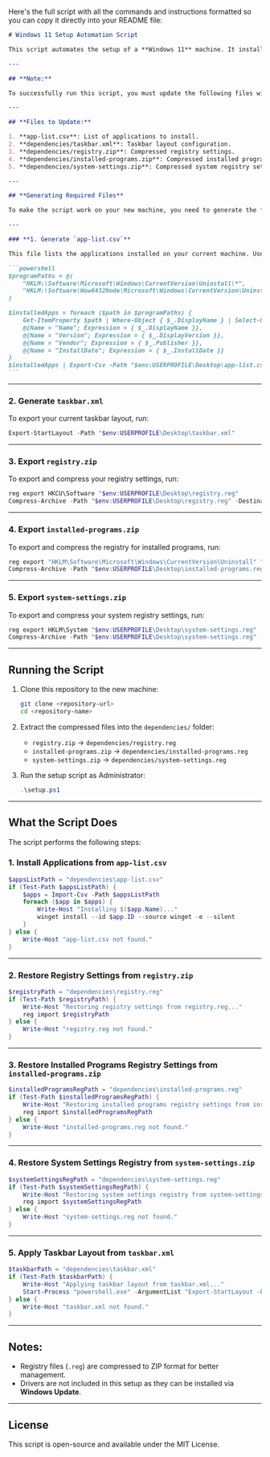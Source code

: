 Here's the full script with all the commands and instructions formatted so you can copy it directly into your README file:

````markdown
# Windows 11 Setup Automation Script

This script automates the setup of a **Windows 11** machine. It installs applications, restores system settings, and applies the taskbar layout.

---

## **Note:**

To successfully run this script, you must update the following files with your current system's settings. Otherwise, the new machine will be set up with the default settings.

---

## **Files to Update:**

1. **app-list.csv**: List of applications to install.
2. **dependencies/taskbar.xml**: Taskbar layout configuration.
3. **dependencies/registry.zip**: Compressed registry settings.
4. **dependencies/installed-programs.zip**: Compressed installed programs registry.
5. **dependencies/system-settings.zip**: Compressed system registry settings.

---

## **Generating Required Files**

To make the script work on your new machine, you need to generate the following files on your current system.

---

### **1. Generate `app-list.csv`**

This file lists the applications installed on your current machine. Use the following PowerShell command:

```powershell
$programPaths = @(
    "HKLM:\Software\Microsoft\Windows\CurrentVersion\Uninstall\*",
    "HKLM:\Software\Wow6432Node\Microsoft\Windows\CurrentVersion\Uninstall\*"
)

$installedApps = foreach ($path in $programPaths) {
    Get-ItemProperty $path | Where-Object { $_.DisplayName } | Select-Object `
    @{Name = "Name"; Expression = { $_.DisplayName }},
    @{Name = "Version"; Expression = { $_.DisplayVersion }},
    @{Name = "Vendor"; Expression = { $_.Publisher }},
    @{Name = "InstallDate"; Expression = { $_.InstallDate }}
}
$installedApps | Export-Csv -Path "$env:USERPROFILE\Desktop\app-list.csv" -NoTypeInformation
```
````

---

### **2. Generate `taskbar.xml`**

To export your current taskbar layout, run:

```powershell
Export-StartLayout -Path "$env:USERPROFILE\Desktop\taskbar.xml"
```

---

### **3. Export `registry.zip`**

To export and compress your registry settings, run:

```powershell
reg export HKCU\Software "$env:USERPROFILE\Desktop\registry.reg"
Compress-Archive -Path "$env:USERPROFILE\Desktop\registry.reg" -DestinationPath "$env:USERPROFILE\Desktop\registry.zip"
```

---

### **4. Export `installed-programs.zip`**

To export and compress the registry for installed programs, run:

```powershell
reg export "HKLM\Software\Microsoft\Windows\CurrentVersion\Uninstall" "$env:USERPROFILE\Desktop\installed-programs.reg"
Compress-Archive -Path "$env:USERPROFILE\Desktop\installed-programs.reg" -DestinationPath "$env:USERPROFILE\Desktop\installed-programs.zip"
```

---

### **5. Export `system-settings.zip`**

To export and compress your system registry settings, run:

```powershell
reg export HKLM\System "$env:USERPROFILE\Desktop\system-settings.reg"
Compress-Archive -Path "$env:USERPROFILE\Desktop\system-settings.reg" -DestinationPath "$env:USERPROFILE\Desktop\system-settings.zip"
```

---

## **Running the Script**

1. Clone this repository to the new machine:

   ```bash
   git clone <repository-url>
   cd <repository-name>
   ```

2. Extract the compressed files into the `dependencies/` folder:

   - `registry.zip` → `dependencies/registry.reg`
   - `installed-programs.zip` → `dependencies/installed-programs.reg`
   - `system-settings.zip` → `dependencies/system-settings.reg`

3. Run the setup script as Administrator:

   ```powershell
   .\setup.ps1
   ```

---

## **What the Script Does**

The script performs the following steps:

### **1. Install Applications from `app-list.csv`**

```powershell
$appsListPath = "dependencies\app-list.csv"
if (Test-Path $appsListPath) {
    $apps = Import-Csv -Path $appsListPath
    foreach ($app in $apps) {
        Write-Host "Installing $($app.Name)..."
        winget install --id $app.ID --source winget -e --silent
    }
} else {
    Write-Host "app-list.csv not found."
}
```

---

### **2. Restore Registry Settings from `registry.zip`**

```powershell
$registryPath = "dependencies\registry.reg"
if (Test-Path $registryPath) {
    Write-Host "Restoring registry settings from registry.reg..."
    reg import $registryPath
} else {
    Write-Host "registry.reg not found."
}
```

---

### **3. Restore Installed Programs Registry Settings from `installed-programs.zip`**

```powershell
$installedProgramsRegPath = "dependencies\installed-programs.reg"
if (Test-Path $installedProgramsRegPath) {
    Write-Host "Restoring installed programs registry settings from installed-programs.reg..."
    reg import $installedProgramsRegPath
} else {
    Write-Host "installed-programs.reg not found."
}
```

---

### **4. Restore System Settings Registry from `system-settings.zip`**

```powershell
$systemSettingsRegPath = "dependencies\system-settings.reg"
if (Test-Path $systemSettingsRegPath) {
    Write-Host "Restoring system settings registry from system-settings.reg..."
    reg import $systemSettingsRegPath
} else {
    Write-Host "system-settings.reg not found."
}
```

---

### **5. Apply Taskbar Layout from `taskbar.xml`**

```powershell
$taskbarPath = "dependencies\taskbar.xml"
if (Test-Path $taskbarPath) {
    Write-Host "Applying taskbar layout from taskbar.xml..."
    Start-Process "powershell.exe" -ArgumentList "Export-StartLayout -Path $taskbarPath" -NoNewWindow -Wait
} else {
    Write-Host "taskbar.xml not found."
}
```

---

## **Notes:**

- Registry files (`.reg`) are compressed to ZIP format for better management.
- Drivers are not included in this setup as they can be installed via **Windows Update**.

---

## **License**

This script is open-source and available under the MIT License.

```

```
